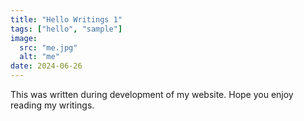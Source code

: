 ```yaml
---
title: "Hello Writings 1"
tags: ["hello", "sample"]
image:
  src: "me.jpg"
  alt: "me"
date: 2024-06-26
---
```


This was written during development of my website. Hope you enjoy reading my writings.
